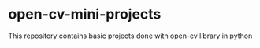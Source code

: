 # open-cv-mini-projects
This repository contains basic projects done with open-cv library in python
